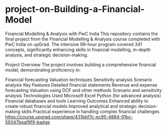 # project-on-Building-a-Financial-Model
Financial Modelling & Analysis with PwC India
This repository contains the final project from the Financial Modelling & Analysis course completed with PwC India on upGrad. The intensive 99-hour program covered 341 concepts, significantly enhancing skills in financial modelling, in-depth analysis, and strategic decision-making.

Project Overview
The project involves building a comprehensive financial model, demonstrating proficiency in:

Financial forecasting
Valuation techniques
Sensitivity analysis
Scenario analysis
Key Features
Detailed financial statements
Revenue and expense forecasting
Valuation using DCF and other methods
Scenario and sensitivity analysis
Technologies Used
Microsoft Excel
Python (for advanced analysis)
Financial databases and tools
Learning Outcomes
Enhanced ability to create robust financial models
Improved analytical and strategic decision-making skills
Practical experience in handling complex financial challenges
https://course.upgrad.com/share/431bbf7c-ec95-4884-91bc-59347beaf9f9-badge
